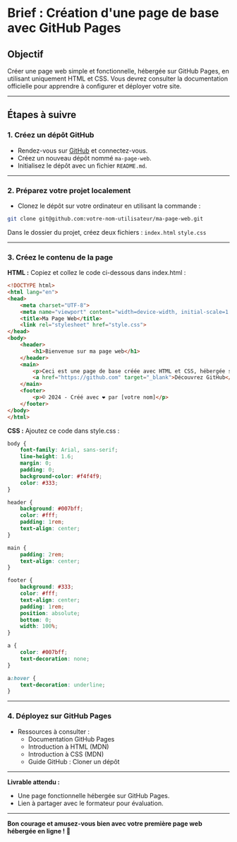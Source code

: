 # Brief : Création d'une page de base avec GitHub Pages

## Objectif  
Créer une page web simple et fonctionnelle, hébergée sur GitHub Pages, en utilisant uniquement HTML et CSS. Vous devrez consulter la documentation officielle pour apprendre à configurer et déployer votre site.  

---

## Étapes à suivre  

### 1. Créez un dépôt GitHub  
- Rendez-vous sur [GitHub](https://github.com) et connectez-vous.  
- Créez un nouveau dépôt nommé `ma-page-web`.  
- Initialisez le dépôt avec un fichier `README.md`.  

---

### 2. Préparez votre projet localement  
- Clonez le dépôt sur votre ordinateur en utilisant la commande :  

```bash
git clone git@github.com:votre-nom-utilisateur/ma-page-web.git
```

Dans le dossier du projet, créez deux fichiers :
`index.html`
`style.css`

---

### 3. Créez le contenu de la page

**HTML :**
Copiez et collez le code ci-dessous dans index.html :

```html
<!DOCTYPE html>
<html lang="en">
<head>
    <meta charset="UTF-8">
    <meta name="viewport" content="width=device-width, initial-scale=1.0">
    <title>Ma Page Web</title>
    <link rel="stylesheet" href="style.css">
</head>
<body>
    <header>
        <h1>Bienvenue sur ma page web</h1>
    </header>
    <main>
        <p>Ceci est une page de base créée avec HTML et CSS, hébergée sur GitHub Pages.</p>
        <a href="https://github.com" target="_blank">Découvrez GitHub</a>
    </main>
    <footer>
        <p>© 2024 - Créé avec ❤️ par [votre nom]</p>
    </footer>
</body>
</html>
```

**CSS :**
Ajoutez ce code dans style.css :

```css
body {
    font-family: Arial, sans-serif;
    line-height: 1.6;
    margin: 0;
    padding: 0;
    background-color: #f4f4f9;
    color: #333;
}

header {
    background: #007bff;
    color: #fff;
    padding: 1rem;
    text-align: center;
}

main {
    padding: 2rem;
    text-align: center;
}

footer {
    background: #333;
    color: #fff;
    text-align: center;
    padding: 1rem;
    position: absolute;
    bottom: 0;
    width: 100%;
}

a {
    color: #007bff;
    text-decoration: none;
}

a:hover {
    text-decoration: underline;
}
```

---

### 4. Déployez sur GitHub Pages

- Ressources à consulter :
    - Documentation GitHub Pages
    - Introduction à HTML (MDN)
    - Introduction à CSS (MDN)
    - Guide GitHub : Cloner un dépôt

--- 

**Livrable attendu :**

- Une page fonctionnelle hébergée sur GitHub Pages.
- Lien à partager avec le formateur pour évaluation.

--- 

**Bon courage et amusez-vous bien avec votre première page web hébergée en ligne ! 🚀**
